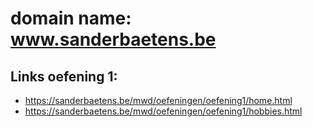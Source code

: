 # domain name: www.sanderbaetens.be

## Links oefening 1:
  * https://sanderbaetens.be/mwd/oefeningen/oefening1/home.html
  * https://sanderbaetens.be/mwd/oefeningen/oefening1/hobbies.html
